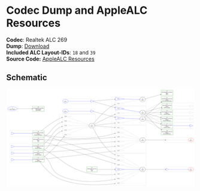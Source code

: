 # Codec Dump and AppleALC Resources

**Codec**: Realtek ALC 269</br>
**Dump**: [Download](https://github.com/5T33Z0/Lenovo-T530-Hackintosh-OpenCore/blob/main/Codec_Dump/ALC269_Dump.zip?raw=true)</br>
**Included ALC Layout-IDs**: `18` and `39`</br>
**Source Code:** [AppleALC Resources](https://github.com/5T33Z0/Lenovo-T530-Hackintosh-OpenCore/blob/main/Codec_Dump/AppleALC_Resources.zip?raw=true)

## Schematic
![](https://raw.githubusercontent.com/5T33Z0/Lenovo-T530-Hackintosh-OpenCore/main/Codec_Dump/codec_dump.svg)


